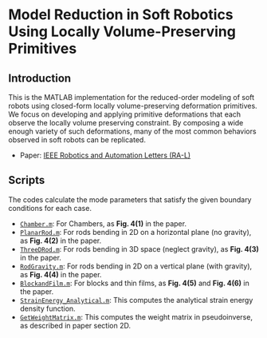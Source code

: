 # Model Reduction in Soft Robotics Using Locally Volume-Preserving Primitives

## Introduction
This is the MATLAB implementation for the reduced-order modeling of soft robots using closed-form locally volume-preserving deformation primitives. We focus on developing and applying primitive deformations that each observe the locally volume preserving constraint. By composing a wide enough variety of such deformations, many of the most common behaviors observed in soft robots can be replicated. 

- Paper: [IEEE Robotics and Automation Letters (RA-L)](https://ieeexplore.ieee.org/abstract/document/10197570)

## Scripts
The codes calculate the mode parameters that satisfy the given boundary conditions for each case.

- [`Chamber.m`](Chamber.m): For Chambers, as __Fig. 4(1)__ in the paper.
- [`PlanarRod.m`](PlanarRod.m): For rods bending in 2D on a horizontal plane (no gravity), as __Fig. 4(2)__ in the paper.
- [`ThreeDRod.m`](ThreeDRod.m): For rods bending in 3D space (neglect gravity), as __Fig. 4(3)__ in the paper.
- [`RodGravity.m`](RodGravity.m): For rods bending in 2D on a vertical plane (with gravity), as __Fig. 4(4)__ in the paper. 
- [`BlockandFilm.m`](BlockandFilm.m): For blocks and thin films, as __Fig. 4(5)__ and __Fig. 4(6)__ in the paper. 
- [`StrainEnergy_Analytical.m`](StrainEnergy_Analytical.m): This computes the analytical strain energy density function.
- [`GetWeightMatrix.m`](GetWeightMatrix.m): This computes the weight matrix in pseudoinverse, as described in paper section 2D. 
